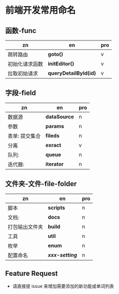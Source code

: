 # 前端开发常用命名


## 函数-func 
| zn | en | pro |
| --- | --- | --- | 
| 跳转路由 | **goto()** | v
| 初始化请求函数 |  **initEditor()**|v
| 拉取初始请求 | **queryDetailById(id)**| v
## 字段-field
| zn | en | pro |
| --- | --- | --- | 
| 数据源| **dataSource** | n
|参数| **params** | n
| 表单: 提交集合| **fileds** |n
| 分离| **exract** |v
| 队列: |**queue** |n
| 迭代器: | **iterator** | n|

## 文件夹-文件-file-folder

| zn | en | pro |
| --- | --- | --- |
| 脚本| **scripts**| n
| 文档:|**docs**| n
|打包输出文件夹 | **build**| n
|工具| **util**| n
|枚举| **enum** | n
|配置命名| ***xxx-setting***| n
## Feature Request
* 请直接提 issue 来增加需要添加的新功能或单词列表